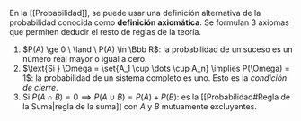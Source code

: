 En la [[Probabilidad]], se puede usar una definición alternativa de la probabilidad conocida como **definición axiomática**. Se formulan 3 axiomas que permiten deducir el resto de reglas de la teoría.

1. $P(A) \ge 0 \ \land \ P(A) \in \Bbb R$: la probabilidad de un suceso es un número real mayor o igual a cero.
2. $\text{Si } \Omega = \set{A_1 \cup \dots \cup A_n} \implies P(\Omega) = 1$: la probabilidad de un sistema completo es uno. Esto es la _condición de cierre_.
3. $\text{Si } P(A\cap B) = 0 \implies P(A \cup B) = P(A) + P(B)$: es la [[Probabilidad#Regla de la Suma|regla de la suma]] con $A$ y $B$ mutuamente excluyentes.

